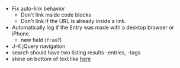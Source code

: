 - Fix auto-link behavior
	- Don't link inside code blocks
	- Don't link if the URL is already inside a link.
- Automatically log if the Entry was made with a desktop browser or iPhone.
	- new field (`from`?)
- J-K jQuery navigation
- search should have two listing results -entries, -tags
- shine on bottom of text like [here](http://www.realmacsoftware.com/littlesnapper/)
